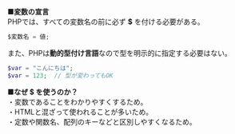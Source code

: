 **■変数の宣言**  
PHPでは、すべての変数名の前に必ず **$** を付ける必要がある。  
```php
$変数名 = 値;
```
また、PHPは**動的型付け言語**なので型を明示的に指定する必要はない。  
```php
$var = "こんにちは";
$var = 123;  // 型が変わってもOK
```
  
**■なぜ $ を使うのか？**  
・変数であることをわかりやすくするため。  
・HTMLと混ざって使われることが多いため。  
・定数や関数名、配列のキーなどと区別しやすくなるため。
